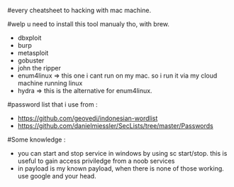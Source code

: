 #every cheatsheet to hacking with mac machine.

#welp u need to install this tool manualy tho, with brew.
- dbxploit
- burp
- metasploit
- gobuster
- john the ripper
- enum4linux => this one i cant run on my mac. so i run it via my cloud machine running linux
- hydra => this is the alternative for enum4linux.

#password list that i use from :
- https://github.com/geovedi/indonesian-wordlist
- https://github.com/danielmiessler/SecLists/tree/master/Passwords


#Some knowledge :
- you can start and stop service in windows by using sc start/stop. this is useful to gain access priviledge from a noob services
- in payload is my known payload, when there is none of those working. use google and your head.